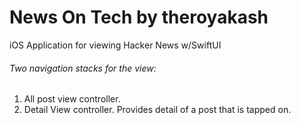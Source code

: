 # News On Tech by theroyakash

iOS Application for viewing Hacker News w/SwiftUI

###### Two navigation stacks for the view:
1. All post view controller.
2. Detail View controller. Provides detail of a post that is tapped on.
